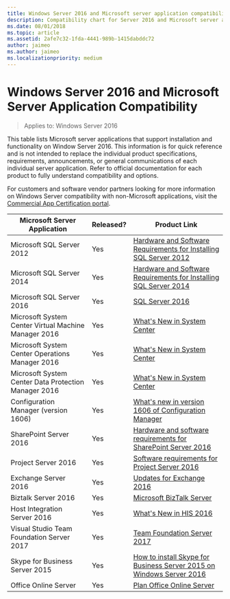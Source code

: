 ```yaml
---
title: Windows Server 2016 and Microsoft server application compatibility
description: Compatibility chart for Server 2016 and Microsoft server applications.
ms.date: 08/01/2018
ms.topic: article
ms.assetid: 2afe7c32-1fda-4441-989b-1415dabddc72
author: jaimeo
ms.author: jaimeo
ms.localizationpriority: medium
---
```

# Windows Server 2016 and Microsoft Server Application Compatibility

>Applies to: Windows Server 2016

This table lists Microsoft server applications that support installation and functionality on Window Server 2016. This information is for quick reference and is not intended to replace the individual product specifications, requirements, announcements, or general communications of each individual server application. Refer to official documentation for each product to fully understand compatibility and options.

For customers and software vendor partners looking for more information on Windows Server compatibility with non-Microsoft applications, visit the [Commercial App Certification portal](https://commercialappcertification.microsoft.com/).

|Microsoft Server Application|    Released?|    Product Link|
|-------------------------------------|--------------------------------------------|-------------------|
|Microsoft SQL Server 2012|Yes| [Hardware and Software Requirements for Installing SQL Server 2012](/previous-versions/sql/sql-server-2012/ms143506(v=sql.110))|
|Microsoft SQL Server 2014|Yes|[Hardware and Software Requirements for Installing SQL Server 2014](/sql/sql-server/install/hardware-and-software-requirements-for-installing-sql-server?view=sql-server-2014&preserve-view=true)|
|Microsoft SQL Server 2016|    Yes|    [SQL Server 2016](https://www.microsoft.com/cloud-platform/sql-server)|
|Microsoft System Center Virtual Machine Manager 2016|    Yes|    [What's New in System Center](/sql/sql-server/install/hardware-and-software-requirements-for-installing-sql-server?view=sql-server-2014&preserve-view=true)|
|Microsoft System Center Operations Manager 2016|    Yes|    [What's New in System Center](/sql/sql-server/install/hardware-and-software-requirements-for-installing-sql-server?view=sql-server-2014&preserve-view=true)|
|Microsoft System Center Data Protection Manager 2016|    Yes|    [What's New in System Center](/sql/sql-server/install/hardware-and-software-requirements-for-installing-sql-server?view=sql-server-2014&preserve-view=true)|
|Configuration Manager (version 1606)|    Yes|    [What's new in version 1606 of Configuration Manager](/mem/configmgr/core/plan-design/changes/whats-new-in-version-1606)|
|SharePoint Server 2016|    Yes|    [Hardware and software requirements for SharePoint Server 2016](/SharePoint/install/hardware-and-software-requirements)|
|Project Server 2016|    Yes|    [Software requirements for Project Server 2016](/project/software-requirements-for-project-server-2016)|
|Exchange Server 2016|    Yes|    [Updates for Exchange 2016](/Exchange/new-features/updates)|
|Biztalk Server 2016|    Yes|    [Microsoft BizTalk Server](https://www.microsoft.com/cloud-platform/biztalk)|
|Host Integration Server 2016|    Yes|    [What's New in HIS 2016](/host-integration-server/install-and-config-guides/what-s-new-in-his-2016)|
|Visual Studio Team Foundation Server 2017|    Yes|    [Team Foundation Server 2017](https://www.visualstudio.com/news/releasenotes/tfs2017-relnotes)|
|Skype for Business Server 2015|    Yes|    [How to install Skype for Business Server 2015 on Windows Server 2016](https://support.microsoft.com/en-gb/help/4015888/how-to-install-skype-for-business-server-2015-on-windows-server-2016)|
|Office Online Server|   Yes|  [Plan Office Online Server](/officeonlineserver/plan-office-online-server)|
